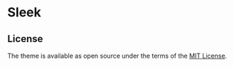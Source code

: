 # Sleek

## License

The theme is available as open source under the terms of the [MIT License](https://opensource.org/licenses/MIT).
